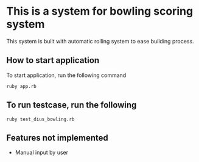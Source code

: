# This is a system for bowling scoring system
This system is built with automatic rolling system to ease building process.
## How to start application
To start application, run the following command

    ruby app.rb

## To run testcase, run the following
    ruby test_dius_bowling.rb

## Features not implemented
- Manual input by user